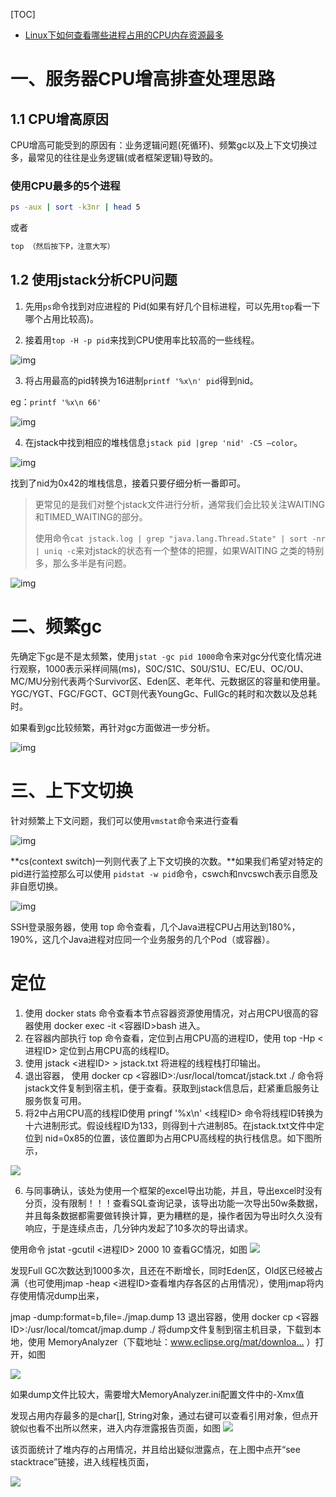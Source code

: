 [TOC]

- [Linux下如何查看哪些进程占用的CPU内存资源最多](https://www.cnblogs.com/sparkbj/p/6148817.html)



# 一、服务器CPU增高排查处理思路

## 1.1 CPU增高原因

CPU增高可能受到的原因有：业务逻辑问题(死循环)、频繁gc以及上下文切换过多，最常见的往往是业务逻辑(或者框架逻辑)导致的。

### 使用CPU最多的5个进程

```bash
ps -aux | sort -k3nr | head 5
```

或者

```bash
top （然后按下P，注意大写）
```



## 1.2 使用jstack分析CPU问题

1. 先用`ps`命令找到对应进程的 Pid(如果有好几个目标进程，可以先用`top`看一下哪个占用比较高)。

2. 接着用`top -H -p pid`来找到CPU使用率比较高的一些线程。

![img](https://mmbiz.qpic.cn/mmbiz_png/QCu849YTaINAdEbfiaQHfnicbVU7B4Z06uCrg5SGW57dg5j1wXWGmFOFVo2mZSreeYLO9BKSMQyPRgsibgWpKG8lQ/640?wx_fmt=png&tp=webp&wxfrom=5&wx_lazy=1&wx_co=1)

3. 将占用最高的pid转换为16进制`printf '%x\n' pid`得到nid。

eg：`printf '%x\n 66'`

![img](https://mmbiz.qpic.cn/mmbiz_png/QCu849YTaINAdEbfiaQHfnicbVU7B4Z06u6ZLg8QMIUtAWAyQSicfBpmYia22CzsYAC6oHicvuVozbyQCPXLfSlaTwA/640?wx_fmt=png&tp=webp&wxfrom=5&wx_lazy=1&wx_co=1)

4. 在jstack中找到相应的堆栈信息`jstack pid |grep 'nid' -C5 –color`。

![img](https://mmbiz.qpic.cn/mmbiz_png/QCu849YTaINAdEbfiaQHfnicbVU7B4Z06uKdykOWtm9icwPxWaiaHhykzHVD7YhpFnN8oQT9Bru31dwAnOUaGvnZsg/640?wx_fmt=png&tp=webp&wxfrom=5&wx_lazy=1&wx_co=1)

找到了nid为0x42的堆栈信息，接着只要仔细分析一番即可。



> 更常见的是我们对整个jstack文件进行分析，通常我们会比较关注WAITING和TIMED_WAITING的部分。
>
> 使用命令`cat jstack.log | grep "java.lang.Thread.State" | sort -nr | uniq -c`来对jstack的状态有一个整体的把握，如果WAITING 之类的特别多，那么多半是有问题。

![img](https://mmbiz.qpic.cn/mmbiz_png/QCu849YTaINAdEbfiaQHfnicbVU7B4Z06ubnpbXHHAj0XNhoTbYxauCNAqqSUFU3JCPVexGE4skjqWLPiajlWRPuw/640?wx_fmt=png&tp=webp&wxfrom=5&wx_lazy=1&wx_co=1)



# 二、频繁gc

先确定下gc是不是太频繁，使用`jstat -gc pid 1000`命令来对gc分代变化情况进行观察，1000表示采样间隔(ms)，S0C/S1C、S0U/S1U、EC/EU、OC/OU、MC/MU分别代表两个Survivor区、Eden区、老年代、元数据区的容量和使用量。YGC/YGT、FGC/FGCT、GCT则代表YoungGc、FullGc的耗时和次数以及总耗时。

如果看到gc比较频繁，再针对gc方面做进一步分析。

![img](https://mmbiz.qpic.cn/mmbiz_png/QCu849YTaINAdEbfiaQHfnicbVU7B4Z06ul99HdrIu1hM1jWbOffZDykq6lYibic78iaDly50QfA9oQ963I4sRKIQHQ/640?wx_fmt=png&tp=webp&wxfrom=5&wx_lazy=1&wx_co=1)



# 三、上下文切换

针对频繁上下文问题，我们可以使用`vmstat`命令来进行查看

![img](https://mmbiz.qpic.cn/mmbiz_png/QCu849YTaINAdEbfiaQHfnicbVU7B4Z06u2h1M7uicicSfdziaXfdQ6GWpa924Vib4sBicfaeeIM7x7aRqxQpjptuFlWg/640?wx_fmt=png&tp=webp&wxfrom=5&wx_lazy=1&wx_co=1)

**cs(context switch)一列则代表了上下文切换的次数。**如果我们希望对特定的pid进行监控那么可以使用 `pidstat -w pid`命令，cswch和nvcswch表示自愿及非自愿切换。

![img](https://mmbiz.qpic.cn/mmbiz_png/QCu849YTaINAdEbfiaQHfnicbVU7B4Z06uzJjQbU2LG32nzfTzHE7r2VWyOMRlkuEv9Q3h8icAUCd5BmHhV4gf4ug/640?wx_fmt=png&tp=webp&wxfrom=5&wx_lazy=1&wx_co=1)











SSH登录服务器，使用 top 命令查看，几个Java进程CPU占用达到180%，190%，这几个Java进程对应同一个业务服务的几个Pod（或容器）。

# 定位
1. 使用 docker stats 命令查看本节点容器资源使用情况，对占用CPU很高的容器使用 docker exec -it <容器ID>bash 进入。
2. 在容器内部执行 top 命令查看，定位到占用CPU高的进程ID，使用 top -Hp <进程ID> 定位到占用CPU高的线程ID。
3. 使用 jstack <进程ID> > jstack.txt 将进程的线程栈打印输出。
4. 退出容器， 使用 docker cp <容器ID>:/usr/local/tomcat/jstack.txt ./ 命令将jstack文件复制到宿主机，便于查看。获取到jstack信息后，赶紧重启服务让服务恢复可用。
5. 将2中占用CPU高的线程ID使用 pringf '%x\n' <线程ID> 命令将线程ID转换为十六进制形式。假设线程ID为133，则得到十六进制85。在jstack.txt文件中定位到 nid=0x85的位置，该位置即为占用CPU高线程的执行栈信息。如下图所示，

![](https://img2020.cnblogs.com/other/1973721/202007/1973721-20200714195454292-684920069.png)

6. 与同事确认，该处为使用一个框架的excel导出功能，并且，导出excel时没有分页，没有限制！！！查看SQL查询记录，该导出功能一次导出50w条数据，并且每条数据都需要做转换计算，更为糟糕的是，操作者因为导出时久久没有响应，于是连续点击，几分钟内发起了10多次的导出请求。

使用命令 jstat -gcutil <进程ID> 2000 10 查看GC情况，如图
![](https://img2020.cnblogs.com/other/1973721/202007/1973721-20200714195454530-1484628390.png)

发现Full GC次数达到1000多次，且还在不断增长，同时Eden区，Old区已经被占满（也可使用jmap -heap <进程ID>查看堆内存各区的占用情况），使用jmap将内存使用情况dump出来，

jmap -dump:format=b,file=./jmap.dump 13
退出容器，使用 docker cp <容器ID>:/usr/local/tomcat/jmap.dump ./ 将dump文件复制到宿主机目录，下载到本地，使用 MemoryAnalyzer（下载地址：www.eclipse.org/mat/downloa… ）打开，如图

![](https://img2020.cnblogs.com/other/1973721/202007/1973721-20200714195454753-154177639.png)

如果dump文件比较大，需要增大MemoryAnalyzer.ini配置文件中的-Xmx值

发现占用内存最多的是char[], String对象，通过右键可以查看引用对象，但点开貌似也看不出所以然来，进入内存泄露报告页面，如图
![](https://img2020.cnblogs.com/other/1973721/202007/1973721-20200714195455003-1836739024.png)

该页面统计了堆内存的占用情况，并且给出疑似泄露点，在上图中点开“see stacktrace”链接，进入线程栈页面，

![](https://img2020.cnblogs.com/other/1973721/202007/1973721-20200714195456240-1859706214.png)